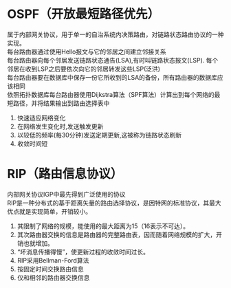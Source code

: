 OSPF（开放最短路径优先）
===============
属于内部网关协议，用于单一的自治系统内决策路由，对链路状态路由协议的一种实现。  
每台路由器通过使用Hello报文与它的邻居之间建立邻接关系  
每台路由器向每个邻居发送链路状态通告(LSA),有时叫链路状态报文(LSP). 每个邻居在收到LSP之后要依次向它的邻居转发这些LSP(泛洪)  
每台路由器要在数据库中保存一份它所收到的LSA的备份，所有路由器的数据库应该相同  
依照拓扑数据库每台路由器使用Dijkstra算法（SPF算法）计算出到每个网络的最短路径，并将结果输出到路由选择表中  

1. 快速适应网络变化
2. 在网络发生变化时,发送触发更新
3. 以较低的频率(每30分钟)发送定期更新,这被称为链路状态刷新
4. 收敛时间短


RIP（路由信息协议）
===================
内部网关协议IGP中最先得到广泛使用的协议  
RIP是一种分布式的基于距离矢量的路由选择协议，是因特网的标准协议，其最大优点就是实现简单，开销较小。

1. 其限制了网络的规模，能使用的最大距离为15（16表示不可达）。
2. 其次路由器交换的信息是路由器的完整路由表，因而随着网络规模的扩大，开销也就增加。
3. “坏消息传播得慢”，使更新过程的收敛时间过长。
4. RIP采用Bellman-Ford算法
5. 按固定时间交换路由信息
6. 仅和相邻的路由器交换信息
